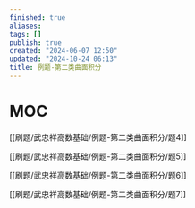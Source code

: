 ```yaml
---
finished: true
aliases: 
tags: []
publish: true
created: "2024-06-07 12:50"
updated: "2024-10-24 06:13"
title: 例题-第二类曲面积分
---
```

# MOC

[[刷题/武忠祥高数基础/例题-第二类曲面积分/题4]]

[[刷题/武忠祥高数基础/例题-第二类曲面积分/题5]]

[[刷题/武忠祥高数基础/例题-第二类曲面积分/题6]]

[[刷题/武忠祥高数基础/例题-第二类曲面积分/题7]]
